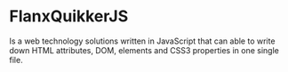 # FlanxQuikkerJS

Is a web technology solutions written in JavaScript that can able to write down HTML attributes, DOM, elements and CSS3 properties in one single file.

